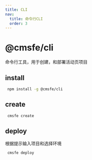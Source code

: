 ```yaml
---
title: CLI
nav:
  title: 命令行CLI
  order: 3
---
```


# @cmsfe/cli

命令行工具，用于创建，和部署活动页项目

## install

```bash
 npm install -g @cmsfe/cli
```

## create

```bash
 cmsfe create
```

## deploy

根据提示输入项目和选择环境

```bash
 cmsfe deploy
```


